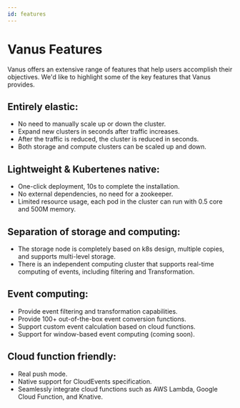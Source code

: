 ```yaml
---
id: features
---
```


# Vanus Features

Vanus offers an extensive range of features that help users accomplish their objectives. We'd like to highlight some of the key features that Vanus provides.

## Entirely elastic:
* No need to manually scale up or down the cluster.
* Expand new clusters in seconds after traffic increases.
* After the traffic is reduced, the cluster is reduced in seconds.
* Both storage and compute clusters can be scaled up and down.

## Lightweight & Kubertenes native:
* One-click deployment, 10s to complete the installation.
* No external dependencies, no need for a zookeeper.
* Limited resource usage, each pod in the cluster can run with 0.5 core and 500M memory.

## Separation of storage and computing:
* The storage node is completely based on k8s design, multiple copies, and supports multi-level storage.
* There is an independent computing cluster that supports real-time computing of events, including filtering and Transformation.

## Event computing:
* Provide event filtering and transformation capabilities.
* Provide 100+ out-of-the-box event conversion functions.
* Support custom event calculation based on cloud functions.
* Support for window-based event computing (coming soon).

## Cloud function friendly:
* Real push mode.
* Native support for CloudEvents specification.
* Seamlessly integrate cloud functions such as AWS Lambda, Google Cloud Function, and Knative.
